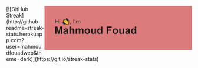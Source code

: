 
  <img align="right" alt="Coding" width="400" src="https://github.com/mahmoudfouadweb/mahmoudfouadweb/blob/main/header.png">
[![GitHub Streak](http://github-readme-streak-stats.herokuapp.com?user=mahmoudfouadweb&theme=dark)](https://git.io/streak-stats)
